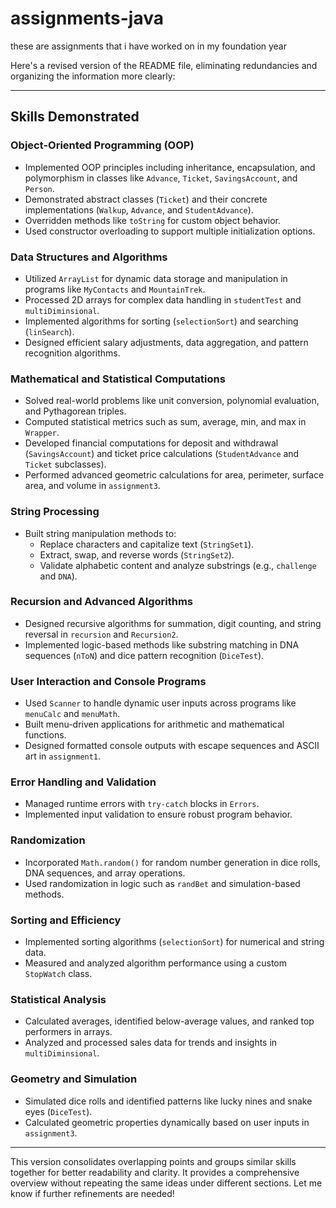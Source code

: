 # assignments-java
these are assignments that i have worked on in my foundation year

Here's a revised version of the README file, eliminating redundancies and organizing the information more clearly:

---

## **Skills Demonstrated**

### **Object-Oriented Programming (OOP)**
- Implemented OOP principles including inheritance, encapsulation, and polymorphism in classes like `Advance`, `Ticket`, `SavingsAccount`, and `Person`.
- Demonstrated abstract classes (`Ticket`) and their concrete implementations (`Walkup`, `Advance`, and `StudentAdvance`).
- Overridden methods like `toString` for custom object behavior.
- Used constructor overloading to support multiple initialization options.

### **Data Structures and Algorithms**
- Utilized `ArrayList` for dynamic data storage and manipulation in programs like `MyContacts` and `MountainTrek`.
- Processed 2D arrays for complex data handling in `studentTest` and `multiDiminsional`.
- Implemented algorithms for sorting (`selectionSort`) and searching (`linSearch`).
- Designed efficient salary adjustments, data aggregation, and pattern recognition algorithms.

### **Mathematical and Statistical Computations**
- Solved real-world problems like unit conversion, polynomial evaluation, and Pythagorean triples.
- Computed statistical metrics such as sum, average, min, and max in `Wrapper`.
- Developed financial computations for deposit and withdrawal (`SavingsAccount`) and ticket price calculations (`StudentAdvance` and `Ticket` subclasses).
- Performed advanced geometric calculations for area, perimeter, surface area, and volume in `assignment3`.

### **String Processing**
- Built string manipulation methods to:
  - Replace characters and capitalize text (`StringSet1`).
  - Extract, swap, and reverse words (`StringSet2`).
  - Validate alphabetic content and analyze substrings (e.g., `challenge` and `DNA`).

### **Recursion and Advanced Algorithms**
- Designed recursive algorithms for summation, digit counting, and string reversal in `recursion` and `Recursion2`.
- Implemented logic-based methods like substring matching in DNA sequences (`nToN`) and dice pattern recognition (`DiceTest`).

### **User Interaction and Console Programs**
- Used `Scanner` to handle dynamic user inputs across programs like `menuCalc` and `menuMath`.
- Built menu-driven applications for arithmetic and mathematical functions.
- Designed formatted console outputs with escape sequences and ASCII art in `assignment1`.

### **Error Handling and Validation**
- Managed runtime errors with `try-catch` blocks in `Errors`.
- Implemented input validation to ensure robust program behavior.

### **Randomization**
- Incorporated `Math.random()` for random number generation in dice rolls, DNA sequences, and array operations.
- Used randomization in logic such as `randBet` and simulation-based methods.

### **Sorting and Efficiency**
- Implemented sorting algorithms (`selectionSort`) for numerical and string data.
- Measured and analyzed algorithm performance using a custom `StopWatch` class.

### **Statistical Analysis**
- Calculated averages, identified below-average values, and ranked top performers in arrays.
- Analyzed and processed sales data for trends and insights in `multiDiminsional`.

### **Geometry and Simulation**
- Simulated dice rolls and identified patterns like lucky nines and snake eyes (`DiceTest`).
- Calculated geometric properties dynamically based on user inputs in `assignment3`.

---

This version consolidates overlapping points and groups similar skills together for better readability and clarity. It provides a comprehensive overview without repeating the same ideas under different sections. Let me know if further refinements are needed!
